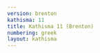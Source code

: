 ```yaml
---
version: brenton
kathisma: 11
title: Kathisma 11 (Brenton)
numbering: greek
layout: kathisma
---
```


